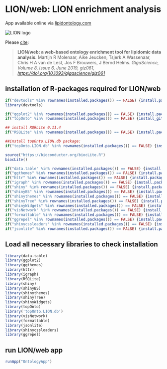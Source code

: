 # LION/web: LION enrichment analysis

App available online via [lipidontology.com](http://www.lipidontology.com)

<img src="https://raw.githubusercontent.com/martijnmolenaar/LION-web/master/OntologyApp/www/LIONicon%20enrich.png" alt="LION logo">

Please [cite](https://academic.oup.com/gigascience/article/8/6/giz061/5505544):
> **LION/web: a web-based ontology enrichment tool for lipidomic data analysis.**
> Martijn R Molenaar,  Aike Jeucken,  Tsjerk A Wassenaar,  Chris H A van de Lest, Jos F Brouwers,  J Bernd Helms. 
> *GigaScience, Volume 8, Issue 6, June 2019, giz061, https://doi.org/10.1093/gigascience/giz061*



## installation of R-packages required for LION/web
```R
if("devtools" %in% rownames(installed.packages()) == FALSE) {install.packages("devtools",  repos = c(CRAN = "http://cran.rstudio.com"))}
library(devtools)

if("ggplot2" %in% rownames(installed.packages()) == FALSE) {install.packages("ggplot2",  repos = c(CRAN = "http://cran.rstudio.com"))}
if("topOnto" %in% rownames(installed.packages()) == FALSE) {install_github("martijnmolenaar/topOnto")}

## install RQRLite 0.11.4
if("RSQLite" %in% rownames(installed.packages()) == FALSE) {install.packages('https://cran.r-project.org/src/contrib/Archive/RSQLite/RSQLite_0.11.4.tar.gz', repos=NULL, type='source')}

##install topOnto.LION.db package:
if("topOnto.LION.db" %in% rownames(installed.packages()) == FALSE) {install_github("martijnmolenaar/topOnto.LION2.db/topOnto.LION.db")}

source("https://bioconductor.org/biocLite.R")
biocLite()

if("data.table" %in% rownames(installed.packages()) == FALSE) {install.packages("data.table",  repos = c(CRAN = "http://cran.rstudio.com"))}
if("ggthemes" %in% rownames(installed.packages()) == FALSE) {install.packages("ggthemes",  repos = c(CRAN = "http://cran.rstudio.com"))}
if("httr" %in% rownames(installed.packages()) == FALSE) {install.packages("httr",  repos = c(CRAN = "http://cran.rstudio.com"))}
if("igraph" %in% rownames(installed.packages()) == FALSE) {install.packages("igraph", repos = c(CRAN = "http://cran.rstudio.com"))}
if("shiny" %in% rownames(installed.packages()) == FALSE) {install.packages("shiny",  repos = c(CRAN = "http://cran.rstudio.com"))}
if("shinyBS" %in% rownames(installed.packages()) == FALSE) {install.packages("shinyBS",  repos = c(CRAN = "http://cran.rstudio.com"))}
if("shinythemes" %in% rownames(installed.packages()) == FALSE) {install.packages("shinythemes",  repos = c(CRAN = "http://cran.rstudio.com"))}
if("shinyTree" %in% rownames(installed.packages()) == FALSE) {install.packages("shinyTree",  repos = c(CRAN = "http://cran.rstudio.com"))}
if("shinyWidgets" %in% rownames(installed.packages()) == FALSE) {install.packages("shinyWidgets",  repos = c(CRAN = "http://cran.rstudio.com"))}
if("visNetwork" %in% rownames(installed.packages()) == FALSE) {install.packages("visNetwork",  repos = c(CRAN = "http://cran.rstudio.com"))}
if("formattable" %in% rownames(installed.packages()) == FALSE) {install.packages("formattable",  repos = c(CRAN = "http://cran.rstudio.com"))}
if("ggrepel" %in% rownames(installed.packages()) == FALSE) {install.packages("ggrepel",  repos = c(CRAN = "http://cran.rstudio.com"))}
if("shinycssloaders" %in% rownames(installed.packages()) == FALSE) {install.packages("shinycssloaders",  repos = c(CRAN = "http://cran.rstudio.com"))}
if("jsonlite" %in% rownames(installed.packages()) == FALSE) {install.packages("jsonlite",  repos = c(CRAN = "http://cran.rstudio.com"))}

```

## Load all necessary libraries to check installation

```R
library(data.table)
library(ggplot2)
library(ggthemes)
library(httr)
library(igraph)
library(RSQLite)
library(shiny)
library(shinyBS)
library(shinythemes)
library(shinyTree)
library(shinyWidgets)
library(topOnto)
library('topOnto.LION.db')
library(visNetwork)
library(formattable)
library(jsonlite)
library(shinycssloaders)
library(ggrepel)
```

## run LION/web app
```R
runApp("OntologyApp")
```

